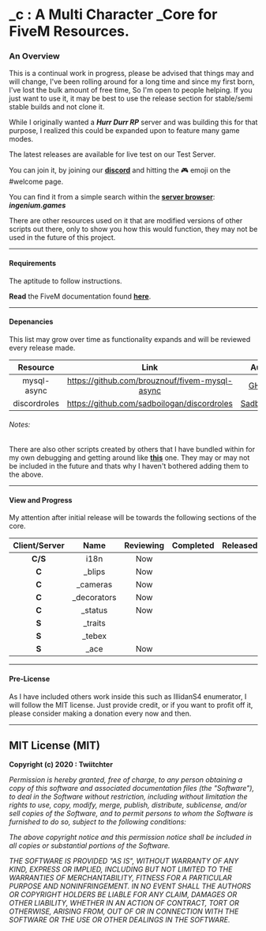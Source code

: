 # _c : A Multi Character _Core for FiveM Resources. 
### An Overview
This is a continual work in progress, please be advised that things 
may and will change, I've been rolling around for a long time and since my first born, I've lost the bulk amount of free time, So I'm open to people helping.
If you just want to use it, it may be best to use the release section for stable/semi stable builds and not clone it.

While I originally wanted a ***Hurr Durr RP*** server and was building this for that purpose, I realized this could be expanded upon to feature many game modes.

The latest releases are available for live test on our Test Server.

You can join it, by joining our **[discord](https://discord.gg/988ERxVF2t)** and hitting the :video_game: 
emoji on the #welcome page.

You can find it from a simple search within the **[server browser](https://servers.fivem.net/)**: ***ingenium.games***

There are other resources used on it that are modified versions of other scripts out there, only to show you how this would function, they may not be used in the future of this project.

-----
#### Requirements

The aptitude to follow instructions.

**Read** the FiveM documentation found **[here](https://docs.fivem.net/docs/)**.

-----

#### Depenancies

This list may grow over time as functionality expands and will be reviewed every release made.

|Resource|Link|Author| 	
|:-:|:-:|:-:|
|mysql-async|<https://github.com/brouznouf/fivem-mysql-async>|[GHMatti](https://github.com/GHMatti)|
|discordroles|<https://github.com/sadboilogan/discordroles>|[Sadboilogan](https://github.com/sadboilogan)|

###### Notes:
There are also other scripts created by others that I have bundled within for my own debugging and getting around like **[this](https://forum.cfx.re/t/a-noclip-but-it-doesnt-suck-like-all-others/794491)** one.
They may or may not be included in the future and thats why I haven't bothered adding them to the above.

-----

#### View and Progress

My attention after initial release will be towards the following sections of the core.

|Client/Server|Name|Reviewing|Completed|Released|
|:-:|:-:|:-:|:-:|:-:|
|**C/S**|i18n|Now|||
|**C**|_blips|Now|||
|**C**|_cameras|Now|||
|**C**|_decorators|Now|||
|**C**|_status|Now|||
|**S**|_traits||||
|**S**|_tebex||||
|**S**|_ace|Now|||

-----

#### Pre-License

As I have included others work inside this such as IllidanS4 enumerator, I will follow the MIT license. 
Just provide credit, or if you want to profit off it, please consider making a donation every now and then.



-----

## MIT License (MIT)

**Copyright (c) 2020 : Twiitchter**

*Permission is hereby granted, free of charge, to any person obtaining a copy of this software and associated documentation files (the "Software"), to deal in the Software without restriction, including without limitation the rights to use, copy, modify, merge, publish, distribute, sublicense, and/or sell copies of the Software, and to permit persons to whom the Software is furnished to do so, subject to the following conditions:*

*The above copyright notice and this permission notice shall be included in all copies or substantial portions of the Software.*

*THE SOFTWARE IS PROVIDED "AS IS", WITHOUT WARRANTY OF ANY KIND, EXPRESS OR IMPLIED, INCLUDING BUT NOT LIMITED TO THE WARRANTIES OF MERCHANTABILITY, FITNESS FOR A PARTICULAR PURPOSE AND NONINFRINGEMENT. IN NO EVENT SHALL THE AUTHORS OR COPYRIGHT HOLDERS BE LIABLE FOR ANY CLAIM, DAMAGES OR OTHER LIABILITY, WHETHER IN AN ACTION OF CONTRACT, TORT OR OTHERWISE, ARISING FROM, OUT OF OR IN CONNECTION WITH THE SOFTWARE OR THE USE OR OTHER DEALINGS IN THE SOFTWARE.*
